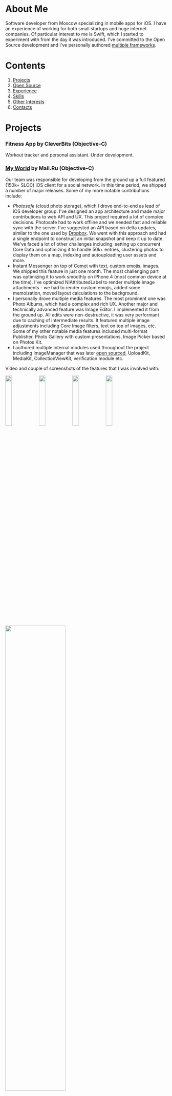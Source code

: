 # About Me

Software developer from Moscow specializing in mobile apps for iOS. I have an experience of working for both small startups and huge internet companies. Of particular interest to me is Swift, which I started to experiment with from the day it was introduced. I've committed to the Open Source development and I've personally authored [multiple frameworks](https://github.com/kean).

# Contents

1. [Projects](#h_projects)
2. [Open Source](#h_open_source)
3. [Experience](#h_experience)
4. [Skills](#h_skils)
5. [Other Interests](#h_other_interests)
6. [Contacts](#h_contacts)

# <a name="h_projects"></a>Projects

### Fitness App by CleverBits (Objective-C)<a name="fitmeup"></a>

Workout tracker and personal assistant. Under development.

### [My World](https://itunes.apple.com/ru/app/moj-mir/id598556821?mt=8) by Mail.Ru (Objective-C)<a name="my_world"></a>

Our team was responsible for developing from the ground up a full featured (150k+ SLOC) iOS client for a social network. In this time period, we shipped a number of major releases. Some of my more notable contributions include:

- *Photosafe* (cloud photo storage), which I drove end-to-end as lead of iOS developer group. I've designed an app architecture and made major contributions to web API and UX. This project required a lot of complex decisions. Photosafe had to work offline and we needed fast and reliable sync with the server. I've suggested an API based on delta updates, similar to the one used by [Dropbox](https://www.dropbox.com/developers-v1/core/docs#delta). We went with this approach and had a single endpoint to construct an initial snapshot and keep it up to date. We've faced a lot of other challenges including: setting up concurrent Core Data and optimizing it to handle 50k+ entries, clustering photos to display them on a map, indexing and autouploading user assets and more.
- Instant Messenger on top of [Comet](https://en.wikipedia.org/wiki/Comet_(programming)) with text, custom emojis, images. We shipped this feature in just one month. The most challenging part was optimizing it to work smoothly on iPhone 4 (most common device at the time). I've optimized NIAttributedLabel to render multiple image attachments - we had to render custom emojis, added some memoization, moved layout calculations to the background.
- I personally drove multiple media features. The most prominent one was Photo Albums, which had a complex and rich UX. Another major and technically advanced feature was Image Editor. I implemented it from the ground up. All edits were non-destructive, it was very performant due to caching of intermediate results. It featured multiple image adjustments including Core Image filters, text on top of images, etc. Some of my other notable media features included multi-format Publisher, Photo Gallery with custom presentations, Image Picker based on Photos Kit.
- I authored multiple internal modules used throughout the project including ImageManager that was later [open sourced](#df_image_manager), UploadKit, MediaKit, CollectionViewKit, verification module etc.

Video and couple of screenshots of the features that I was involved with:

<img src="https://cloud.githubusercontent.com/assets/1567433/11615532/6e80e376-9c74-11e5-8ed6-5243292a349b.png" width="20%"/>
<img src="https://cloud.githubusercontent.com/assets/1567433/11615534/adfdaa66-9c74-11e5-840f-165d3ea7301b.png" width="20%"/>
<img src="https://cloud.githubusercontent.com/assets/1567433/11615535/b1c3ecdc-9c74-11e5-968b-6289e1a5e066.png" width="20%"/>
<img src="https://cloud.githubusercontent.com/assets/1567433/11615537/bacedf94-9c74-11e5-97f9-dd3e63a4df5e.png" width="20%"/>
<a href="https://youtu.be/efUWPsO4WUg"><img src="https://cloud.githubusercontent.com/assets/1567433/11615511/c6c27b18-9c73-11e5-9d98-1492a27d3b50.png" width="61%"/></a>

### Storymaker by Mail.Ru (Objective-C)<a name="storymaker"></a>

Over the last 4 months at Mail.Ru I was involved in prototyping an experimental blogging app for iOS. We've completed most of the core functionality for the project, but it was never released.

<img src="https://cloud.githubusercontent.com/assets/1567433/11615662/f4bb9d5c-9c77-11e5-8d7a-aedbc8fa223d.jpg" width="61%"/>

### [Vincent Decor](https://itunes.apple.com/ru/app/vincent-decor/id480639136?mt=8) by Aplica (Objective-C, C#)<a name="vincent_decor"></a>

One of the most intriguing features of this app is *Decorator*. It allows users to take a picture of their room and "magically" add decorative effects on the walls. This feature was built using OpenGL ES 2.0. This was my first experience with OpenGL. I've quickly got familiar with the basics, and I've also incorporated some performance best practices including VAO, VBO, mipmapping. I was also responsible for some of the back-end development on C#.

<img src="https://cloud.githubusercontent.com/assets/1567433/11615744/41d426de-9c7a-11e5-928a-664335ce9119.PNG" width="20%"/>
<img src="https://cloud.githubusercontent.com/assets/1567433/11615746/42155a3c-9c7a-11e5-8582-c74de2b98b2a.PNG" width="20%"/>
<img src="https://cloud.githubusercontent.com/assets/1567433/11615748/421a9be6-9c7a-11e5-85d3-5af315182079.PNG" width="20%"/>
<img src="https://cloud.githubusercontent.com/assets/1567433/11615745/42152832-9c7a-11e5-9042-c1e8c6507021.PNG" width="20%"/>

<img src="https://cloud.githubusercontent.com/assets/1567433/11615747/42179ed2-9c7a-11e5-8e2d-386eae2d875d.PNG" width="40.5%"/>

# <a name="h_open_source"></a>Open Source

### [Nuke](https://github.com/kean/Nuke) (Swift)<a name="nuke"></a>

Advanced Swift framework for loading, processing, caching, displaying and preheating images. This framework takes full advantage of Swift features, including generics, protocols, protocol extensions, enums with associated values etc. I've authored several [development guides](https://github.com/kean/Nuke/wiki) for this project, as well as a rich playground.

### [DFImageManager](https://github.com/kean/DFImageManager) (Objective-C)<a name="df_image_manager"></a>

Framework for image loading, processing, caching and preheating. I've started working on this project to improve image loading capabilities in [My World](#my_world) app. It had some major advantages over existing frameworks like [SDWebImage](https://github.com/rs/SDWebImage): uses `NSURLSession`, has optional [FLAnimatedImage](https://github.com/Flipboard/FLAnimatedImage) and [AFNetworking](https://github.com/AFNetworking/AFNetworking) integrations, automates [image preheating](https://github.com/kean/Nuke/wiki/Image-Preheating-Guide).

### [DFJPEGTurbo](https://github.com/kean/DFJPEGTurbo) (Objective-C)

Objective-C [libjpeg-turbo](http://www.libjpeg-turbo.org) wrapper (JPEG codec that uses SIMD instructions to accelerate baseline JPEG compression and decompression). This project allowed [My World](#my_world) app to enjoy about ~50% improvements in JPEG decompression speed. It has later become obsolete due to iOS improvements.

### [DFCache](https://github.com/kean/DFCache) (Objective-C)

Composite LRU cache with fast metadata built on top of UNIX extended file attributes


# <a name="h_experience"></a>Experience

- iOS Developer at CleverBits, June 2015 - Present
- iOS Developer at Mail.Ru, February 2013 - May 2015 (2 years 4 months)
- iOS Developer at Aplica, July 2012 - February 2013 (8 months)
- Senior Quality Engineer at Performance Lab, March 2011 - May 2012 (1 year 3 months)


# <a name="h_skils"></a>Skils

**Languages**
- Swift
- Objective-C
- C
- C#

**Technologies**
- Xcode
- Git, SVN (Cornerstone)
- CocoaPods, Carthage
- Can use Shell and write some basic scripts
- Auto Layout (VFL, [PureLayout](https://github.com/PureLayout/PureLayout))
- ARC/MRC, GCD, Core Data, Core Animation, Core Image, Photos Kit, Core Text, Keychain Services, XCTest, Core Motion, AVFoundation, etc
- Aware of RxSwift and ReactiveCocoa
- OpenGL ES 2.0
- Wireshark

**Interests**
- Functional programming
- Scheme
- Haskell

# <a name="h_education"></a>Education

- RSUH, Moscow - Specialist in Information Security, 2007 - 2012.

Courses:
- Bauman MSTU, Moscow - "Programming and Databases", 2010
- Bauman MSTU, Moscow - "The C Programming Language", 2010


# <a name="h_other_interests"></a>Other Interests

In additional to technical activities I enjoy traveling, and photography - you can find some of my photos at [flickr](https://www.flickr.com/photos/agrebenyuk/).


# <a name="h_contacts"></a>Contacts

- grebenyuk.alexander@gmail.com
- [linkedin](https://ru.linkedin.com/in/alexander-grebenyuk-3a0b4383)
- [github](https://github.com/kean)
- [twitter](https://twitter.com/a_grebenyuk)
- [facebook](https://www.facebook.com/agrebenyuk)
